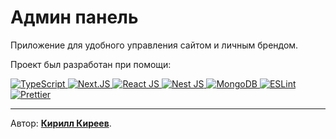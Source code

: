 # Админ панель

Приложение для удобного управления сайтом и личным брендом.

Проект был разработан при помощи:

<div>
  <a href="https://www.typescriptlang.org">
    <img src="https://img.shields.io/badge/TypeScript-ts?logo=TypeScript&logoColor=white&color=blue&style=for-the-badge" alt="TypeScript"/>
  </a>
    <a href="https://nextjs.org">
    <img src="https://img.shields.io/badge/Next.JS-000000?&logo=nextdotjs&logoColor=white&style=for-the-badge" alt="Next.JS"/>
  </a>
  <a href="https://react.dev">
    <img src="https://img.shields.io/badge/React_JS-react?logo=React&logoColor=white&color=blue&style=for-the-badge" alt="React JS"/>
  </a>
  <a href="https://nestjs.com">
    <img src="https://img.shields.io/badge/Nest_JS-nest?logo=NestJS&logoColor=white&color=red&style=for-the-badge" alt="Nest JS"/>
  </a>
  <a href="https://www.mongodb.com">
    <img src="https://img.shields.io/badge/Mongo_DB-mongo?logo=MongoDB&logoColor=white&color=green&style=for-the-badge" alt="MongoDB"/>
  </a>
  <a href="https://eslint.org">
    <img src="https://img.shields.io/badge/ESLint-eslint?logo=ESLint&logoColor=white&color=purple&style=for-the-badge" alt="ESLint"/>
  </a>
  <a href="https://prettier.io">
    <img src="https://img.shields.io/badge/Prettier-prettier?logo=Prettier&logoColor=white&color=purple&style=for-the-badge" alt="Prettier"/>
  </a>
</div>

---

Автор: **[Кирилл Киреев](https://t.me/ker4ik13)**.
